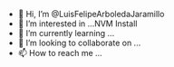 - 👋 Hi, I’m @LuisFelipeArboledaJaramillo
- 👀 I’m interested in ...NVM Install
- 🌱 I’m currently learning ...
- 💞️ I’m looking to collaborate on ...
- 📫 How to reach me ...

<!---
LuisFelipeArboledaJaramillo/LuisFelipeArboledaJaramillo is a ✨ special ✨ repository because its `README.md` (this file) appears on your GitHub profile.
You can click the Preview link to take a look at your changes.
--->
